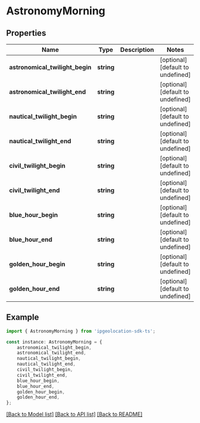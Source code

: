 # AstronomyMorning


## Properties

Name | Type | Description | Notes
------------ | ------------- | ------------- | -------------
**astronomical_twilight_begin** | **string** |  | [optional] [default to undefined]
**astronomical_twilight_end** | **string** |  | [optional] [default to undefined]
**nautical_twilight_begin** | **string** |  | [optional] [default to undefined]
**nautical_twilight_end** | **string** |  | [optional] [default to undefined]
**civil_twilight_begin** | **string** |  | [optional] [default to undefined]
**civil_twilight_end** | **string** |  | [optional] [default to undefined]
**blue_hour_begin** | **string** |  | [optional] [default to undefined]
**blue_hour_end** | **string** |  | [optional] [default to undefined]
**golden_hour_begin** | **string** |  | [optional] [default to undefined]
**golden_hour_end** | **string** |  | [optional] [default to undefined]

## Example

```typescript
import { AstronomyMorning } from 'ipgeolocation-sdk-ts';

const instance: AstronomyMorning = {
    astronomical_twilight_begin,
    astronomical_twilight_end,
    nautical_twilight_begin,
    nautical_twilight_end,
    civil_twilight_begin,
    civil_twilight_end,
    blue_hour_begin,
    blue_hour_end,
    golden_hour_begin,
    golden_hour_end,
};
```

[[Back to Model list]](../README.md#documentation-for-models) [[Back to API list]](../README.md#documentation-for-api-endpoints) [[Back to README]](../README.md)
